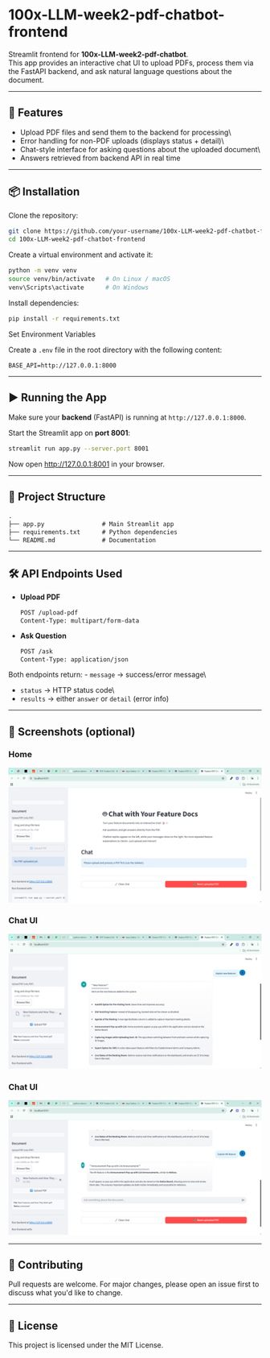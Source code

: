 # 100x-LLM-week2-pdf-chatbot-frontend

Streamlit frontend for **100x-LLM-week2-pdf-chatbot**.\
This app provides an interactive chat UI to upload PDFs, process them
via the FastAPI backend, and ask natural language questions about the
document.

------------------------------------------------------------------------

## 🚀 Features

-   Upload PDF files and send them to the backend for processing\
-   Error handling for non-PDF uploads (displays status + detail)\
-   Chat-style interface for asking questions about the uploaded
    document\
-   Answers retrieved from backend API in real time

------------------------------------------------------------------------

## 📦 Installation

Clone the repository:

``` bash
git clone https://github.com/your-username/100x-LLM-week2-pdf-chatbot-frontend.git
cd 100x-LLM-week2-pdf-chatbot-frontend
```

Create a virtual environment and activate it:

``` bash
python -m venv venv
source venv/bin/activate   # On Linux / macOS
venv\Scripts\activate      # On Windows
```

Install dependencies:

``` bash
pip install -r requirements.txt
```

Set Environment Variables

Create a `.env` file in the root directory with the following content:

```env
BASE_API=http://127.0.0.1:8000
```

------------------------------------------------------------------------

## ▶️ Running the App

Make sure your **backend** (FastAPI) is running at
`http://127.0.0.1:8000`.

Start the Streamlit app on **port 8001**:

``` bash
streamlit run app.py --server.port 8001
```

Now open <http://127.0.0.1:8001> in your browser.

------------------------------------------------------------------------

## 📂 Project Structure

    .
    ├── app.py                # Main Streamlit app
    ├── requirements.txt      # Python dependencies
    └── README.md             # Documentation

------------------------------------------------------------------------

## 🛠 API Endpoints Used

-   **Upload PDF**

        POST /upload-pdf
        Content-Type: multipart/form-data

-   **Ask Question**

        POST /ask
        Content-Type: application/json

Both endpoints return: - `message` → success/error message\
- `status` → HTTP status code\
- `results` → either `answer` or `detail` (error info)

------------------------------------------------------------------------

## 📸 Screenshots (optional)

### Home 
![Home Screen](screenshots/screenshot1.png)

### Chat UI
![Chat Screen](screenshots/screenshot2.png)

### Chat UI
![Chat Screen](screenshots/screenshot3.png)


------------------------------------------------------------------------

## 🤝 Contributing

Pull requests are welcome. For major changes, please open an issue first
to discuss what you'd like to change.

------------------------------------------------------------------------

## 📄 License

This project is licensed under the MIT License.
